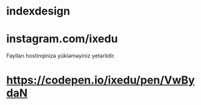 # indexdesign
# instagram.com/ixedu
Faylları hostinqinizə yükləməyiniz yetərlidir.
# https://codepen.io/ixedu/pen/VwBydaN

